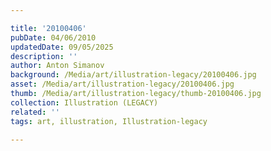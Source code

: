 ```yaml
---

title: '20100406'
pubDate: 04/06/2010
updatedDate: 09/05/2025
description: ''
author: Anton Simanov
background: /Media/art/illustration-legacy/20100406.jpg
asset: /Media/art/illustration-legacy/20100406.jpg
thumb: /Media/art/illustration-legacy/thumb-20100406.jpg
collection: Illustration (LEGACY)
related: ''
tags: art, illustration, Illustration-legacy

---
```


